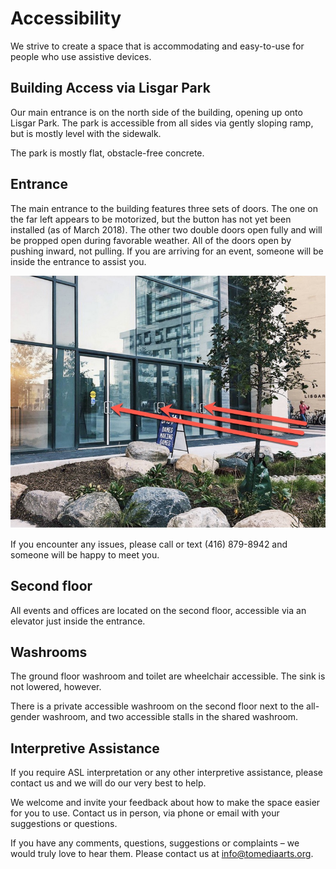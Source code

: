 # Accessibility

We strive to create a space that is accommodating and easy-to-use for people who use assistive devices.

## Building Access via Lisgar Park

Our main entrance is on the north side of the building, opening up onto Lisgar Park. The park is accessible from all sides via gently sloping ramp, but is mostly level with the sidewalk.

The park is mostly flat, obstacle-free concrete.

## Entrance

The main entrance to the building features three sets of doors. The one on the far left appears to be motorized, but the button has not yet been installed (as of March 2018). The other two double doors open fully and will be propped open during favorable weather. All of the doors open by pushing inward, not pulling. If you are arriving for an event, someone will be inside the entrance to assist you.

![A photo of the entrance to TMAC, with three arrows pointing to three sets of double doors](/images/tmac-exterior.jpg "A photo of the entrance to TMAC, with three arrows pointing to three sets of double doors")

If you encounter any issues, please call or text (416) 879-8942  and someone will be happy to meet you.

## Second floor

All events and offices are located on the second floor, accessible via an elevator just inside the entrance.

## Washrooms

The ground floor washroom and toilet are wheelchair accessible. The sink is not lowered, however.

There is a private accessible washroom on the second floor next to the all-gender washroom, and two accessible stalls in the shared washroom.

## Interpretive Assistance

If you require ASL interpretation or any other interpretive assistance, please contact us and we will do our very best to help.

We welcome and invite your feedback about how to make the space easier for you to use. Contact us in person, via phone or email with your suggestions or questions.

If you have any comments, questions, suggestions or complaints – we would truly love to hear them. Please contact us at [info@tomediaarts.org](mailto:info@tomediaarts.org).

